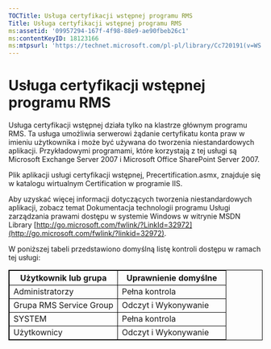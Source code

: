 ```yaml
---
TOCTitle: Usługa certyfikacji wstępnej programu RMS
Title: Usługa certyfikacji wstępnej programu RMS
ms:assetid: '09957294-167f-4f98-88e9-ae90fbeb26c1'
ms:contentKeyID: 18123166
ms:mtpsurl: 'https://technet.microsoft.com/pl-pl/library/Cc720191(v=WS.10)'
---
```


Usługa certyfikacji wstępnej programu RMS
=========================================

Usługa certyfikacji wstępnej działa tylko na klastrze głównym programu RMS. Ta usługa umożliwia serwerowi żądanie certyfikatu konta praw w imieniu użytkownika i może być używana do tworzenia niestandardowych aplikacji. Przykładowymi programami, które korzystają z tej usługi są Microsoft Exchange Server 2007 i Microsoft Office SharePoint Server 2007.

Plik aplikacji usługi certyfikacji wstępnej, Precertification.asmx, znajduje się w katalogu wirtualnym Certification w programie IIS.

Aby uzyskać więcej informacji dotyczących tworzenia niestandardowych aplikacji, zobacz temat Dokumentacja technologii programu Usługi zarządzania prawami dostępu w systemie Windows w witrynie MSDN Library [http://go.microsoft.com/fwlink/?LinkId=32972](http://go.microsoft.com/fwlink/?linkid=32972).

W poniższej tabeli przedstawiono domyślną listę kontroli dostępu w ramach tej usługi:


<p> </p>
<table style="border:1px solid black;">
<colgroup>
<col width="50%" />
<col width="50%" />
</colgroup>
<thead>
<tr class="header">
<th style="border:1px solid black;" >Użytkownik lub grupa</th>
<th style="border:1px solid black;" >Uprawnienie domyślne</th>
</tr>
</thead>
<tbody>
<tr class="odd">
<td style="border:1px solid black;">Administratorzy</td>
<td style="border:1px solid black;">Pełna kontrola</td>
</tr>
<tr class="even">
<td style="border:1px solid black;">Grupa RMS Service Group</td>
<td style="border:1px solid black;">Odczyt i Wykonywanie</td>
</tr>
<tr class="odd">
<td style="border:1px solid black;">SYSTEM</td>
<td style="border:1px solid black;">Pełna kontrola</td>
</tr>
<tr class="even">
<td style="border:1px solid black;">Użytkownicy</td>
<td style="border:1px solid black;">Odczyt i Wykonywanie</td>
</tr>
</tbody>
</table>
